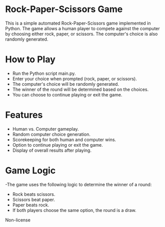 
# Rock-Paper-Scissors Game

This is a simple automated Rock-Paper-Scissors game implemented in Python. The game allows a human player to compete against the computer by choosing either rock, paper, or scissors. The computer's choice is also randomly generated.

# How to Play

- Run the Python script main.py.
- Enter your choice when prompted (rock, paper, or scissors).
- The computer's choice will be randomly generated.
- The winner of the round will be determined based on the choices.
- You can choose to continue playing or exit the game.

# Features

- Human vs. Computer gameplay.
- Random computer choice generation.
- Scorekeeping for both human and computer wins.
- Option to continue playing or exit the game.
- Display of overall results after playing.

# Game Logic

-The game uses the following logic to determine the winner of a round:

+ Rock beats scissors. 
+ Scissors beat paper.
+ Paper beats rock.
+ If both players choose the same option, the round is a draw.


Non-license
